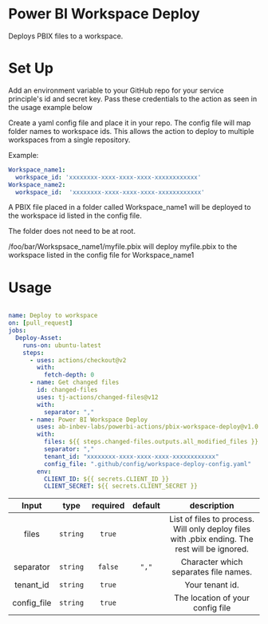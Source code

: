 # Power BI Workspace Deploy

Deploys PBIX files to a workspace. 

# Set Up

Add an environment variable to your GitHub repo for your service principle's id and secret key. 
Pass these credentials to the action as seen in the usage example below

Create a yaml config file and place it in your repo.
The config file will map folder names to workspace ids. This allows the action to deploy to multiple workspaces from a single repository. 

Example:

```yaml
Workspace_name1:
  workspace_id: 'xxxxxxxx-xxxx-xxxx-xxxx-xxxxxxxxxxxx'
Workspace_name2:
  workspace_id:  'xxxxxxxx-xxxx-xxxx-xxxx-xxxxxxxxxxxx'
```

A PBIX file placed in a folder called Workspace_name1 will be deployed to the workspace id listed in the config file. 

The folder does not need to be at root. 

/foo/bar/Workspsace_name1/myfile.pbix will deploy myfile.pbix to the workspace listed in the config file for Workspace_name1

# Usage

```yaml

name: Deploy to workspace
on: [pull_request]
jobs:
  Deploy-Asset:
    runs-on: ubuntu-latest
    steps:
      - uses: actions/checkout@v2
        with:
          fetch-depth: 0
      - name: Get changed files
        id: changed-files
        uses: tj-actions/changed-files@v12
        with:
          separator: ","
      - name: Power BI Workspace Deploy
        uses: ab-inbev-labs/powerbi-actions/pbix-workspace-deploy@v1.0
        with:
          files: ${{ steps.changed-files.outputs.all_modified_files }}
          separator: ","
          tenant_id: "xxxxxxxx-xxxx-xxxx-xxxx-xxxxxxxxxxxx"
          config_file: ".github/config/workspace-deploy-config.yaml"
        env:
          CLIENT_ID: ${{ secrets.CLIENT_ID }}
          CLIENT_SECRET: ${{ secrets.CLIENT_SECRET }}
```

|               Input               |          type          | required |        default        |                                                                                                                                                          description                                                                                                                                                          |
|:---------------------------------:|:----------------------:|:--------:|:---------------------:|:-----------------------------------------------------------------------------------------------------------------------------------------------------------------------------------------------------------------------------------------------------------------------------------------------------------------------------:|
| files | `string` | `true` | | List of files to process. Will only deploy files with .pbix ending. The rest will be ignored. |
| separator | `string` | `false` | `","` | Character which separates file names. |
| tenant_id | `string` | `true` | | Your tenant id. |
| config_file | `string` | `true` | | The location of your config file |